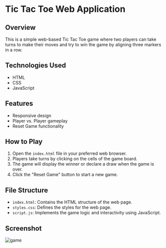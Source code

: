 # Tic Tac Toe Web Application

## Overview

This is a simple web-based Tic Tac Toe game where two players can take turns to make their moves and try to win the game by aligning three markers in a row.

## Technologies Used

- HTML
- CSS
- JavaScript

## Features

- Responsive design
- Player vs. Player gameplay
- Reset Game functionality

## How to Play

1. Open the `index.html` file in your preferred web browser.
2. Players take turns by clicking on the cells of the game board.
3. The game will display the winner or declare a draw when the game is over.
4. Click the "Reset Game" button to start a new game.

## File Structure

- `index.html`: Contains the HTML structure of the web page.
- `styles.css`: Defines the styles for the web page.
- `script.js`: Implements the game logic and interactivity using JavaScript.

## Screenshot

![game](https://github.com/Kruthi1907/PRODIGY_WD_03/assets/119157166/2ef8184c-9041-4257-90e2-b1c4a6fd9f44)
